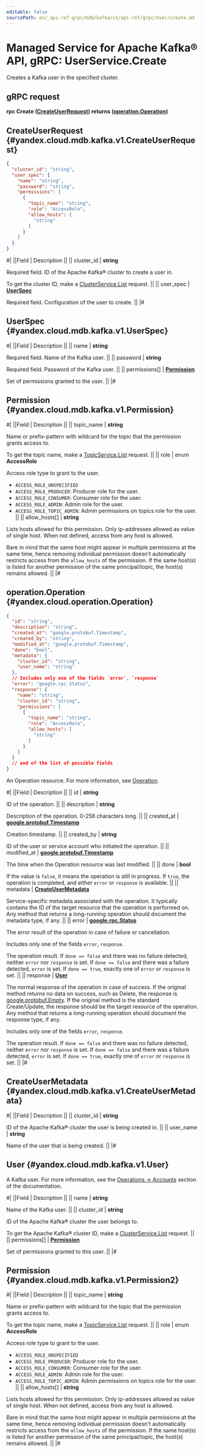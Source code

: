 ```yaml
---
editable: false
sourcePath: en/_api-ref-grpc/mdb/kafka/v1/api-ref/grpc/User/create.md
---
```


# Managed Service for Apache Kafka® API, gRPC: UserService.Create

Creates a Kafka user in the specified cluster.

## gRPC request

**rpc Create ([CreateUserRequest](#yandex.cloud.mdb.kafka.v1.CreateUserRequest)) returns ([operation.Operation](#yandex.cloud.operation.Operation))**

## CreateUserRequest {#yandex.cloud.mdb.kafka.v1.CreateUserRequest}

```json
{
  "cluster_id": "string",
  "user_spec": {
    "name": "string",
    "password": "string",
    "permissions": [
      {
        "topic_name": "string",
        "role": "AccessRole",
        "allow_hosts": [
          "string"
        ]
      }
    ]
  }
}
```

#|
||Field | Description ||
|| cluster_id | **string**

Required field. ID of the Apache Kafka® cluster to create a user in.

To get the cluster ID, make a [ClusterService.List](/docs/managed-kafka/api-ref/grpc/Cluster/list#List) request. ||
|| user_spec | **[UserSpec](#yandex.cloud.mdb.kafka.v1.UserSpec)**

Required field. Configuration of the user to create. ||
|#

## UserSpec {#yandex.cloud.mdb.kafka.v1.UserSpec}

#|
||Field | Description ||
|| name | **string**

Required field. Name of the Kafka user. ||
|| password | **string**

Required field. Password of the Kafka user. ||
|| permissions[] | **[Permission](#yandex.cloud.mdb.kafka.v1.Permission)**

Set of permissions granted to the user. ||
|#

## Permission {#yandex.cloud.mdb.kafka.v1.Permission}

#|
||Field | Description ||
|| topic_name | **string**

Name or prefix-pattern with wildcard for the topic that the permission grants access to.

To get the topic name, make a [TopicService.List](/docs/managed-kafka/api-ref/grpc/Topic/list#List) request. ||
|| role | enum **AccessRole**

Access role type to grant to the user.

- `ACCESS_ROLE_UNSPECIFIED`
- `ACCESS_ROLE_PRODUCER`: Producer role for the user.
- `ACCESS_ROLE_CONSUMER`: Consumer role for the user.
- `ACCESS_ROLE_ADMIN`: Admin role for the user.
- `ACCESS_ROLE_TOPIC_ADMIN`: Admin permissions on topics role for the user. ||
|| allow_hosts[] | **string**

Lists hosts allowed for this permission.
Only ip-addresses allowed as value of single host.
When not defined, access from any host is allowed.

Bare in mind that the same host might appear in multiple permissions at the same time,
hence removing individual permission doesn't automatically restricts access from the `allow_hosts` of the permission.
If the same host(s) is listed for another permission of the same principal/topic, the host(s) remains allowed. ||
|#

## operation.Operation {#yandex.cloud.operation.Operation}

```json
{
  "id": "string",
  "description": "string",
  "created_at": "google.protobuf.Timestamp",
  "created_by": "string",
  "modified_at": "google.protobuf.Timestamp",
  "done": "bool",
  "metadata": {
    "cluster_id": "string",
    "user_name": "string"
  },
  // Includes only one of the fields `error`, `response`
  "error": "google.rpc.Status",
  "response": {
    "name": "string",
    "cluster_id": "string",
    "permissions": [
      {
        "topic_name": "string",
        "role": "AccessRole",
        "allow_hosts": [
          "string"
        ]
      }
    ]
  }
  // end of the list of possible fields
}
```

An Operation resource. For more information, see [Operation](/docs/api-design-guide/concepts/operation).

#|
||Field | Description ||
|| id | **string**

ID of the operation. ||
|| description | **string**

Description of the operation. 0-256 characters long. ||
|| created_at | **[google.protobuf.Timestamp](https://developers.google.com/protocol-buffers/docs/reference/google.protobuf#timestamp)**

Creation timestamp. ||
|| created_by | **string**

ID of the user or service account who initiated the operation. ||
|| modified_at | **[google.protobuf.Timestamp](https://developers.google.com/protocol-buffers/docs/reference/google.protobuf#timestamp)**

The time when the Operation resource was last modified. ||
|| done | **bool**

If the value is `false`, it means the operation is still in progress.
If `true`, the operation is completed, and either `error` or `response` is available. ||
|| metadata | **[CreateUserMetadata](#yandex.cloud.mdb.kafka.v1.CreateUserMetadata)**

Service-specific metadata associated with the operation.
It typically contains the ID of the target resource that the operation is performed on.
Any method that returns a long-running operation should document the metadata type, if any. ||
|| error | **[google.rpc.Status](https://cloud.google.com/tasks/docs/reference/rpc/google.rpc#status)**

The error result of the operation in case of failure or cancellation.

Includes only one of the fields `error`, `response`.

The operation result.
If `done == false` and there was no failure detected, neither `error` nor `response` is set.
If `done == false` and there was a failure detected, `error` is set.
If `done == true`, exactly one of `error` or `response` is set. ||
|| response | **[User](#yandex.cloud.mdb.kafka.v1.User)**

The normal response of the operation in case of success.
If the original method returns no data on success, such as Delete,
the response is [google.protobuf.Empty](https://developers.google.com/protocol-buffers/docs/reference/google.protobuf#google.protobuf.Empty).
If the original method is the standard Create/Update,
the response should be the target resource of the operation.
Any method that returns a long-running operation should document the response type, if any.

Includes only one of the fields `error`, `response`.

The operation result.
If `done == false` and there was no failure detected, neither `error` nor `response` is set.
If `done == false` and there was a failure detected, `error` is set.
If `done == true`, exactly one of `error` or `response` is set. ||
|#

## CreateUserMetadata {#yandex.cloud.mdb.kafka.v1.CreateUserMetadata}

#|
||Field | Description ||
|| cluster_id | **string**

ID of the Apache Kafka® cluster the user is being created in. ||
|| user_name | **string**

Name of the user that is being created. ||
|#

## User {#yandex.cloud.mdb.kafka.v1.User}

A Kafka user.
For more information, see the [Operations -> Accounts](/docs/managed-kafka/operations/cluster-accounts) section of the documentation.

#|
||Field | Description ||
|| name | **string**

Name of the Kafka user. ||
|| cluster_id | **string**

ID of the Apache Kafka® cluster the user belongs to.

To get the Apache Kafka® cluster ID, make a [ClusterService.List](/docs/managed-kafka/api-ref/grpc/Cluster/list#List) request. ||
|| permissions[] | **[Permission](#yandex.cloud.mdb.kafka.v1.Permission2)**

Set of permissions granted to this user. ||
|#

## Permission {#yandex.cloud.mdb.kafka.v1.Permission2}

#|
||Field | Description ||
|| topic_name | **string**

Name or prefix-pattern with wildcard for the topic that the permission grants access to.

To get the topic name, make a [TopicService.List](/docs/managed-kafka/api-ref/grpc/Topic/list#List) request. ||
|| role | enum **AccessRole**

Access role type to grant to the user.

- `ACCESS_ROLE_UNSPECIFIED`
- `ACCESS_ROLE_PRODUCER`: Producer role for the user.
- `ACCESS_ROLE_CONSUMER`: Consumer role for the user.
- `ACCESS_ROLE_ADMIN`: Admin role for the user.
- `ACCESS_ROLE_TOPIC_ADMIN`: Admin permissions on topics role for the user. ||
|| allow_hosts[] | **string**

Lists hosts allowed for this permission.
Only ip-addresses allowed as value of single host.
When not defined, access from any host is allowed.

Bare in mind that the same host might appear in multiple permissions at the same time,
hence removing individual permission doesn't automatically restricts access from the `allow_hosts` of the permission.
If the same host(s) is listed for another permission of the same principal/topic, the host(s) remains allowed. ||
|#